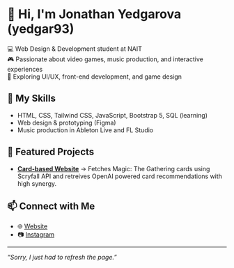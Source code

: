 # 👋 Hi, I'm Jonathan Yedgarova (yedgar93)

💻 Web Design & Development student at NAIT  
🎮 Passionate about video games, music production, and interactive experiences  
🎨 Exploring UI/UX, front-end development, and game design  

## 🚀 My Skills
- HTML, CSS, Tailwind CSS, JavaScript, Bootstrap 5, SQL (learning)
- Web design & prototyping (Figma)
- Music production in Ableton Live and FL Studio

## 📌 Featured Projects
- **[Card-based Website](https://spelltrace.app)** → Fetches Magic: The Gathering cards using Scryfall API and retreives OpenAI powered card recommendations with high synergy.

## 📫 Connect with Me
- 🌐 [Website](https://portfolio.yedgar.ca)
- 📷 [Instagram](https://instagram.com/yedgar)

---
*“Sorry, I just had to refresh the page.”*
